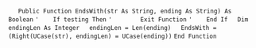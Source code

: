 &nbsp;&nbsp;&nbsp;&nbsp;
`Public Function EndsWith(str As String, ending As String) As Boolean`
`'    If testing Then`
`'        Exit Function`
`'    End If`
&nbsp;&nbsp;&nbsp;&nbsp;`Dim endingLen As Integer`
&nbsp;&nbsp;&nbsp;&nbsp;`endingLen = Len(ending)`
&nbsp;&nbsp;&nbsp;&nbsp;`EndsWith = (Right(UCase(str), endingLen) = UCase(ending))`
`End Function`

